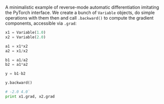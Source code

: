 A minimalistic example of reverse-mode automatic differentiation
imitating the PyTorch interface. We create a bunch of `Variable`
objects, do simple operations with them then and call `.backward()` to
compute the gradient components, accessible via `.grad`:

```python
x1 = Variable(1.0)
x2 = Variable(2.0)

a1 = x1*x2
a2 = x1/x2

b1 = a1/a2
b2 = a1*a2

y = b1-b2

y.backward()

# -2.0 4.0`
print x1.grad, x2.grad
```
